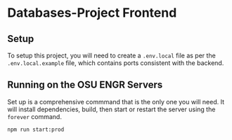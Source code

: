 # Databases-Project Frontend

## Setup

To setup this project, you will need to create a `.env.local` file as per the `.env.local.example` file, which contains ports consistent with the backend.

## Running on the OSU ENGR Servers

Set up is a comprehensive commmand that is the only one you will need. It will install dependencies, build, then start or restart the server using the `forever` command.

```bash
npm run start:prod
```
